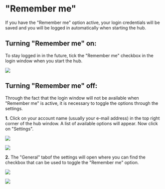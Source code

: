 # "Remember me"

If you have the "Remember me" option active, your login credentials will be saved and you will be logged in automatically when starting the hub.

## Turning "Remember me" on:

To stay logged in in the future, tick the "Remember me" checkbox in the login window when you start the hub.

![](../../.gitbook/assets/iVP\_launcher\_login\_remember\_user.jpg)

## Turning "Remember me" off:

Through the fact that the login window will not be available when "Remember me" is active, it is necessary to toggle the options through the settings.

**1.** Click on your account name (usually your e-mail address) in the top right corner of the hub window. A list of available options will appear. Now click on "Settings".

![](../../.gitbook/assets/launcher_mail.jpg)

![](../../.gitbook/assets/launcher_settings.jpg)

**2.** The "General" tabof the settings will open where you can find the checkbox that can be used to toggle the "Remember me" option.

![](../../.gitbook/assets/iVP\_launcher\_settings\_general\_tab.jpg)

![](../../.gitbook/assets/iVP\_launcher\_settings\_general\_remember\_user.jpg)
